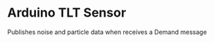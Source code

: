 Arduino TLT Sensor
==================

Publishes noise and particle data when receives a Demand message
